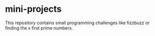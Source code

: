 # mini-projects

This repository contains small programming challenges like fizzbuzz or finding the x first prime numbers. 

